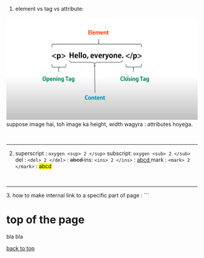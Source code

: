 1. element vs tag  vs attribute:

![](/bootstrapsImages/tag_vs_element.png)
suppose image hai,
toh image ka height, width wagyra : attributes hoyega.

<br>
<hr>

2. superscript : `oxygen <sup> 2 </sup>`
subscript: `oxygen <sub> 2 </sub>`
del : `<del> 2 </del>` : <del> abcd </del>
ins: `<ins> 2 </ins>` : <ins> abcd </ins>
mark : `<mark> 2 </mark>` : <mark> abcd </mark>


<br>
<hr>
3. how to make internal link to a specific part of page :
```
<h1 id='top'> top of the page </h1>

bla bla

<a href='#top'> back to top </a>

```